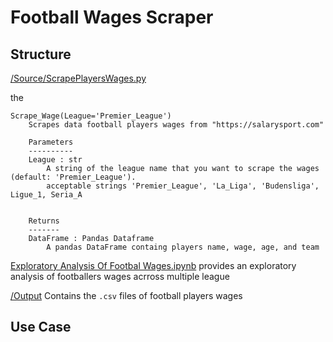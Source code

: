 # Football Wages Scraper

## Structure
[/Source/ScrapePlayersWages.py](Source/ScrapePlayersWages.py)

the 

```
Scrape_Wage(League='Premier_League')
    Scrapes data football players wages from "https://salarysport.com"
    
    Parameters
    ----------
    League : str
        A string of the league name that you want to scrape the wages (default: 'Premier_League').
        acceptable strings 'Premier_League', 'La_Liga', 'Budensliga', Ligue_1, Seria_A
        
    
    Returns
    -------
    DataFrame : Pandas Dataframe
        A pandas DataFrame containg players name, wage, age, and team

```
[Exploratory Analysis Of Footbal Wages.ipynb](Exploratory%Analysis%Of%Footbal%Wages.ipynb) provides an exploratory analysis of footballers wages acrross multiple league

[/Output](Output) Contains the ```.csv``` files of football players wages


## Use Case


